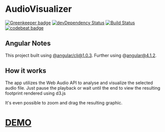 # AudioVisualizer

[![Greenkeeper badge](https://badges.greenkeeper.io/bohoffi/angular-audio-footprint.svg)](https://greenkeeper.io/)
[![devDependency Status](https://david-dm.org/bohoffi/angular-audio-footprint/status.svg?branch=master)](https://david-dm.org/bohoffi/angular-audio-footprint)
[![Build Status](https://travis-ci.org/bohoffi/angular-audio-footprint.svg?branch=master)](https://travis-ci.org/bohoffi/angular-audio-footprint)
[![codebeat badge](https://codebeat.co/badges/0bfd5604-36c2-47ba-a33e-b8b5fd9f72cb)](https://codebeat.co/projects/github-com-bohoffi-angular-audio-footprint-master)

## Angular Notes

This project built using [@angular/cli@1.0.3](https://github.com/angular/angular-cli).
Further using @angular@4.1.2.

## How it works

The app utilizes the Web Audio API to analyse and visualize the selected audio file.
Just pause the playback or wait until the end to view the resulting footprint rendered using d3.js

It's even possible to zoom and drag the resulting graphic.

# [DEMO](https://bohoffi.github.io/angular-audio-footprint/dist/index)
